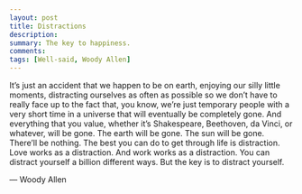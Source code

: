 ```yaml
---
layout: post
title: Distractions
description: 
summary: The key to happiness.
comments: 
tags: [Well-said, Woody Allen]
---
```


It’s just an accident that we happen to be on earth, enjoying our silly little moments, distracting ourselves as often as possible so we don’t have to really face up to the fact that, you know, we’re just temporary people with a very short time in a universe that will eventually be completely gone. And everything that you value, whether it’s Shakespeare, Beethoven, da Vinci, or whatever, will be gone. The earth will be gone. The sun will be gone. There’ll be nothing. The best you can do to get through life is distraction. Love works as a distraction. And work works as a distraction. You can distract yourself a billion different ways. But the key is to distract yourself.

— Woody Allen